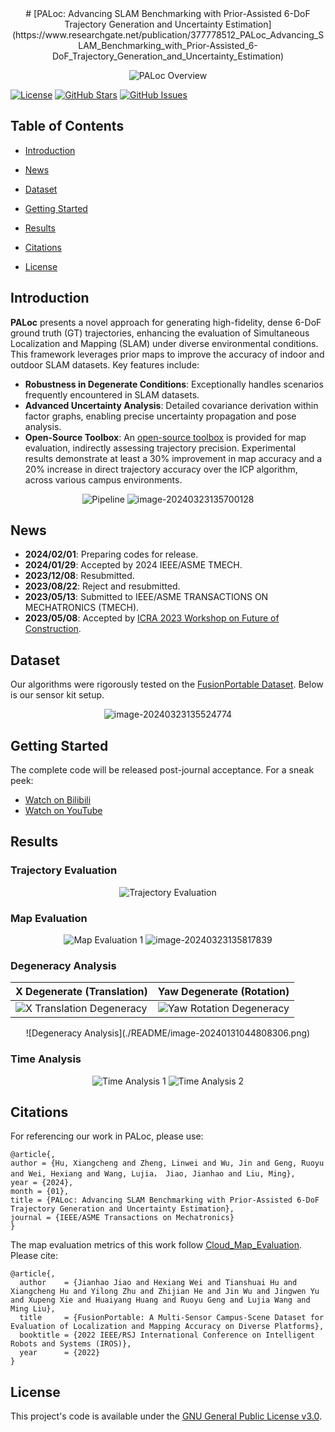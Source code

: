 <div id="top" align="center">
# [PALoc: Advancing SLAM Benchmarking with Prior-Assisted 6-DoF Trajectory Generation and Uncertainty Estimation](https://www.researchgate.net/publication/377778512_PALoc_Advancing_SLAM_Benchmarking_with_Prior-Assisted_6-DoF_Trajectory_Generation_and_Uncertainty_Estimation)

![PALoc Overview](./README/image-20230702133158290.png)
</div>

[![License](https://img.shields.io/badge/license-MIT-blue.svg)](https://opensource.org/licenses/MIT)
[![GitHub Stars](https://img.shields.io/github/stars/JokerJohn/PALoc.svg)](https://github.com/JokerJohn/PALoc/stargazers)
[![GitHub Issues](https://img.shields.io/github/issues/JokerJohn/PALoc.svg)](https://github.com/JokerJohn/PALoc/issues)

## Table of Contents
- [Introduction](#introduction)

- [News](#news)

- [Dataset](#dataset)

- [Getting Started](#getting-started)

- [Results](#results)

- [Citations](#citations)

- [License](#license)

## Introduction

**PALoc** presents a novel approach for generating high-fidelity, dense 6-DoF ground truth (GT) trajectories, enhancing the evaluation of Simultaneous Localization and Mapping (SLAM) under diverse environmental conditions. This framework leverages prior maps to improve the accuracy of indoor and outdoor SLAM datasets. Key features include:

- **Robustness in Degenerate  Conditions**: Exceptionally handles scenarios frequently encountered in SLAM datasets.
- **Advanced Uncertainty Analysis**: Detailed covariance derivation within factor graphs, enabling precise uncertainty propagation and pose analysis.
- **Open-Source Toolbox**: An [open-source toolbox](https://github.com/JokerJohn/Cloud_Map_Evaluation) is provided for map evaluation, indirectly assessing trajectory precision.
Experimental results demonstrate at least a 30% improvement in map accuracy and a 20% increase in direct trajectory accuracy over the ICP algorithm, across various campus environments.
<div align="center">

![Pipeline](./README/image-20240131044249967.png)
![image-20240323135700128](./README/image-20240323135700128.png)
</div>


## News

- **2024/02/01**: Preparing codes for release.
- **2024/01/29**: Accepted by 2024 IEEE/ASME TMECH.
- **2023/12/08**: Resubmitted.
- **2023/08/22**: Reject and resubmitted.
- **2023/05/13**: Submitted to IEEE/ASME TRANSACTIONS ON MECHATRONICS (TMECH).
- **2023/05/08**: Accepted by [ICRA 2023 Workshop on Future of Construction](https://construction-robots.github.io/#).
## Dataset
Our algorithms were rigorously tested on the [FusionPortable Dataset](https://ram-lab.com/file/site/fusionportable/dataset/fusionportable/). Below is our sensor kit setup.
<div align="center">

![image-20240323135524774](./README/image-20240323135524774.png)
</div>


## Getting Started

The complete code will be released post-journal acceptance. For a sneak peek:
- [Watch on Bilibili](https://www.bilibili.com/video/BV11V4y1a7Fd/)
- [Watch on YouTube](https://www.youtube.com/watch?v=_6a2gWYHeUk)

## Results

### Trajectory Evaluation

<div align="center">

![Trajectory Evaluation](./README/image-20240131044609655.png)
</div>

### Map Evaluation
<div align="center">

![Map Evaluation 1](./README/image-20240131044537891.png)
![image-20240323135817839](./README/image-20240323135817839.png)
</div>

### Degeneracy Analysis
| X Degenerate (Translation)                                   | Yaw Degenerate (Rotation)                                    |
| ------------------------------------------------------------ | ------------------------------------------------------------ |
| ![X Translation Degeneracy](./README/image-20240131044702442.png) | ![Yaw Rotation Degeneracy](./README/image-20240131044518033.png) |
<div align="center">
![Degeneracy Analysis](./README/image-20240131044808306.png)
</div>

### Time Analysis
<div align="center">

![Time Analysis 1](./README/image-20240131044902360.png)
![Time Analysis 2](./README/image-20240131044851437.png)
</div>

## Citations
For referencing our work in PALoc, please use:
```
@article{,
author = {Hu, Xiangcheng and Zheng, Linwei and Wu, Jin and Geng, Ruoyu and Wei, Hexiang and Wang, Lujia， Jiao, Jianhao and Liu, Ming},
year = {2024},
month = {01},
title = {PALoc: Advancing SLAM Benchmarking with Prior-Assisted 6-DoF Trajectory Generation and Uncertainty Estimation},
journal = {IEEE/ASME Transactions on Mechatronics}
}
```
The map evaluation metrics of this work follow [Cloud_Map_Evaluation](https://github.com/JokerJohn/Cloud_Map_Evaluation). Please cite:
```
@article{,
  author    = {Jianhao Jiao and Hexiang Wei and Tianshuai Hu and Xiangcheng Hu and Yilong Zhu and Zhijian He and Jin Wu and Jingwen Yu and Xupeng Xie and Huaiyang Huang and Ruoyu Geng and Lujia Wang and Ming Liu},
  title     = {FusionPortable: A Multi-Sensor Campus-Scene Dataset for Evaluation of Localization and Mapping Accuracy on Diverse Platforms},
  booktitle = {2022 IEEE/RSJ International Conference on Intelligent Robots and Systems (IROS)},
  year      = {2022}
}
```

## License

This project's code is available under the [GNU General Public License v3.0](./LICENSE).
